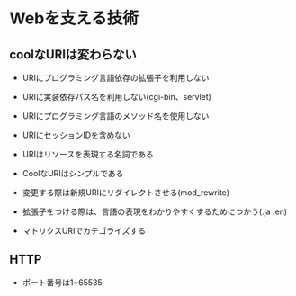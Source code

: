 # Webを支える技術

## coolなURIは変わらない
- URIにプログラミング言語依存の拡張子を利用しない
- URIに実装依存パス名を利用しない(cgi-bin、servlet)
- URIにプログラミング言語のメソッド名を使用しない
- URIにセッションIDを含めない
- URIはリソースを表現する名詞である
- CoolなURIはシンプルである

- 変更する際は新規URIにリダイレクトさせる(mod_rewrite)

- 拡張子をつける際は、言語の表現をわかりやすくするためにつかう(.ja .en)
- マトリクスURIでカテゴライズする

## HTTP
- ポート番号は1~65535

